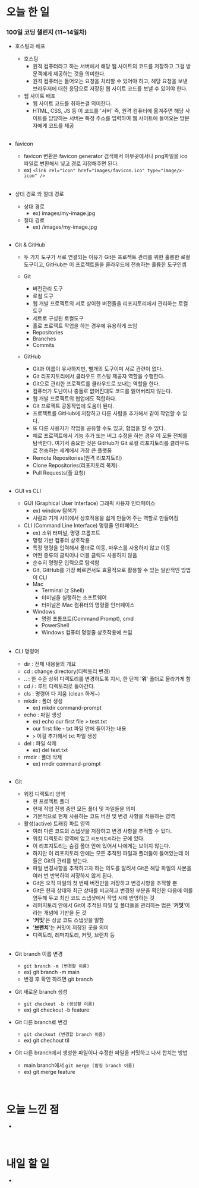 # 오늘 한 일

### 100일 코딩 챌린지 (11~14일차)

- 호스팅과 배포

  - 호스팅
    - 원격 컴퓨터라고 하는 서버에서 해당 웹 사이트의 코드를 저장하고 그걸 방문객에게 제공하는 것을 의미한다.
    - 원격 컴퓨터는 들어오는 요청을 처리할 수 있어야 하고, 해당 요청을 보낸 브라우저에 대한 응답으로 저장된 웹 사이트 코드를 보낼 수 있어야 한다.
  - 웹 사이트 배포
    - 웹 사이트 코드를 취하는걸 의미한다.
    - HTML, CSS, JS 등 이 코드를 '서버' 즉, 원격 컴퓨터에 옮겨주면 해당 사이트를 담당하는 서버는 특정 주소를 입력하여 웹 사이트에 들어오는 방문자에게 코드를 제공

  <br />

- favicon

  - favicon 변환은 favicon generator 검색해서 아무곳에서나 png파일을 ico 파일로 변환해서 넣고 경로 지정해주면 된다.
  - ex) `<link rel="icon" href="images/favicon.ico" type="image/x-icon" />`

  <br />

- 상대 경로 와 절대 경로

  - 상대 경로
    - ex) images/my-image.jpg
  - 절대 경로
    - ex) /images/my-image.jpg

  <br />

- Git & GitHub

  - 두 가지 도구가 서로 연결되는 이유가 Git은 프로젝트 관리를 위한 훌룡한 로컬 도구이고, GitHub는 이 프로젝트들을 클라우드에 전송하는 훌륭한 도구인셈

  - Git
    - 버전관리 도구
    - 로컬 도구
    - 웹 개발 프로젝트의 서로 상이한 버전들을 리포지토리에서 관리하는 로컬 도구
    - 세트로 구성된 로컬도구
    - 홀로 프로젝트 작업을 하는 경우에 유용하게 쓰임
    - Repositories
    - Branches
    - Commits
  - GitHub
    - Git과 이름이 유사하지만, 별개의 도구이며 서로 관련이 없다.
    - Git 리포지토리에서 클라우드 호스팅 제공자 역할을 수행한다.
    - Git으로 관리한 프로젝트를 클라우드로 보내는 역할을 한다.
    - 컴퓨터가 도난이나 충돌로 없어진대도 코드를 잃어버리지 않는다.
    - 웹 개발 프로젝트의 협업에도 적합하다.
    - Git 프로젝트 공동작업에 도움이 된다.
    - 프로젝트를 GitHub에 저장하고 다른 사람을 추가해서 같이 작업할 수 있다.
    - 또 다른 사용자가 작업을 공유할 수도 있고, 협업을 할 수 있다.
    - 예로 프로젝트에서 기능 추가 또는 버그 수정을 하는 경우 이 모듈 전체를 탐색한다. 여기서 중요한 것은 GitHub가 Git 로컬 리포지토리를 클라우드로 전송하는 세계에서 가장 큰 플랫폼
    - Remote Repositories(원격 리포지토리)
    - Clone Repositories(리포지토리 복제)
    - Pull Requests(풀 요청)

  <br />

- GUI vs CLI

  - GUI (Graphical User Interface) 그래픽 사용자 인터페이스
    - ex) window 탐색기
    - 사람과 기계 사이에서 상호작용을 쉽게 만들어 주는 역할로 만들어짐
  - CLI (Command Line Interface) 명령줄 인터페이스
    - ex) 소위 터미널, 명령 프롬프트
    - 명령 기반 컴퓨터 상호작용
    - 특정 명령을 입력해서 폴더로 이동, 마우스를 사용하지 않고 이동
    - 어떤 종류의 클릭이나 더블 클릭도 사용하지 않음
    - 순수히 명령문 입력으로 탐색함
    - Git, GitHub를 가장 빠르면서도 효율적으로 활용할 수 있는 일반적인 방법이 CLI
    - Mac
      - Terminal (z Shell)
      - 터미널을 실행하는 소프트웨어
      - 터미널은 Mac 컴퓨터의 명령줄 인터페이스
    - Windows
      - 명령 프롬프트(Command Prompt), cmd
      - PowerShell
      - Windows 컴퓨터 명령줄 상호작용에 쓰임

  <br />

- CLI 명령어

  - dir : 전체 내용물의 개요
  - cd : change directory(디렉토리 변경)
  - .. : 한 수준 상위 디렉토리를 변경하도록 지시, 한 단계 '**위**' 폴더로 올라가게 함
  - cd / : 루트 디렉토리로 돌아간다.
  - cls : 명령어 다 지움 (clean 하게~)
  - mkdir : 폴더 생성
    - ex) mkdir command-prompt
  - echo : 파일 생성
    - ex) echo our first file > test.txt
    - our first file - txt 파일 안에 들어가는 내용
    - `>` 이걸 추가해서 txt 파일 생성
  - del : 파일 삭제
    - ex) del test.txt
  - rmdir : 폴더 삭제
    - ex) rmdir command-prompt

  <br />

- Git

  - 워킹 디렉토리 영역
    - 현 프로젝트 폴더
    - 현재 작업 진행 중인 모든 폴더 및 파일들을 의미
    - 기본적으로 현재 사용하는 코드 버전 및 변경 사항을 적용하는 영역
  - 활성(active) 트래킹 파트 영역
    - 여러 다른 코드의 스냅샷을 저장하고 변경 사항을 추적할 수 있다.
    - 워킹 디렉토리 영역에 없고 `리포지토리`라는 곳에 있다.
    - 이 리포지토리는 숨김 폴더 안에 있어서 나에게는 보이지 않는다.
    - 하지만 이 리포지토리 안에는 모든 추적된 파일과 폴더들이 들어있는데 이들은 Git의 관리를 받는다.
    - 파일 변경사항을 추적하고자 하는 의도를 알려서 Git은 해당 파일의 사본을 여러 번 반복하여 저장하지 않게 된다.
    - Git은 오직 파일의 첫 번째 버전만을 저장하고 변경사항을 추적할 뿐
    - Git은 현재 상태와 최근 상태를 비교하고 변경된 부분을 확인한 다음에 이를 염두해 두고 최신 코드 스냅샷에서 작업 시에 반영하는 것
    - 레퍼지토리 안에서 Git이 추적된 파일 및 폴더들을 관리하는 법은 '**커밋**'이라는 개념에 기반을 둔 것
    - '**커밋**'은 싱글 코드 스냅샷을 말함
    - '**브랜치**'는 커밋이 저장된 곳을 의미
    - 디렉토리, 레퍼지토리, 커밋, 브랜치 등

  <br />

- Git branch 이름 변경

  - `git branch -m (변경할 이름)`
  - ex) git branch -m main
  - 변경 후 확인 하려면 git branch

- Git 새로운 branch 생성

  - `git checkout -b (생성할 이름)`
  - ex) git checkout -b feature

- Git 다른 branch로 변경

  - `git checkout (변경할 branch 이름)`
  - ex) git chechout til

- Git 다른 branch에서 생성한 파일이나 수정한 파일을 커밋하고 나서 합치는 방법

  - main branch에서 `git merge (합칠 branch 이름)`
  - ex) git merge feature

<br />

# 오늘 느낀 점

-

<br />

# 내일 할 일

-
